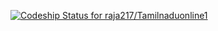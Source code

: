 [ ![Codeship Status for raja217/Tamilnaduonline1](https://www.codeship.io/projects/6a24a480-0996-0132-3baf-1e9a06c3d351/status)](https://www.codeship.io/projects/31552)